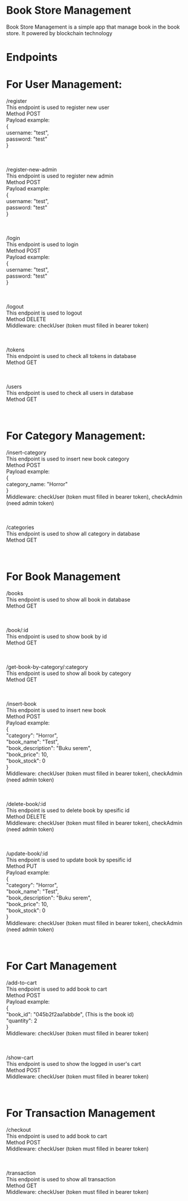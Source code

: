 # Book Store Management 

Book Store Management is a simple app that manage book in the book store. It powered by blockchain technology

# Endpoints

# For User Management:

/register<br/>
This endpoint is used to register new user<br/>
Method POST<br/>
Payload example:<br/>
{<br/>
    username: "test",<br/>
    password: "test"<br/>
}<br/>
<br/><br/>

/register-new-admin<br/>
This endpoint is used to register new admin<br/>
Method POST<br/>
Payload example:<br/>
{<br/>
    username: "test",<br/>
    password: "test"<br/>
}<br/>
<br/><br/>

/login<br/>
This endpoint is used to login<br/>
Method POST<br/>
Payload example:<br/>
{<br/>
    username: "test",<br/>
    password: "test"<br/>
}<br/>
<br/><br/>

/logout<br/>
This endpoint is used to logout<br/>
Method DELETE<br/>
Middleware: checkUser (token must filled in bearer token)<br/>
<br/><br/>

/tokens<br/>
This endpoint is used to check all tokens in database<br/>
Method GET<br/>
<br/><br/>

/users<br/>
This endpoint is used to check all users in database<br/>
Method GET<br/>
<br/><br/>

# For Category Management:

/insert-category<br/>
This endpoint is used to insert new book category<br/>
Method POST<br/>
Payload example:<br/>
{<br/>
    category_name: "Horror"<br/>
}<br/>
Middleware: checkUser (token must filled in bearer token), checkAdmin (need admin token)<br/>
<br/><br/>

/categories<br/>
This endpoint is used to show all category in database<br/>
Method GET<br/>
<br/><br/>

# For Book Management

/books<br/>
This endpoint is used to show all book in database<br/>
Method GET<br/>
<br/><br/>

/book/:id<br/>
This endpoint is used to show book by id<br/>
Method GET<br/>
<br/><br/>

/get-book-by-category/:category<br/>
This endpoint is used to show all book by category<br/>
Method GET<br/>
<br/><br/>

/insert-book<br/>
This endpoint is used to insert new book<br/>
Method POST<br/>
Payload example:<br/>
{<br/>
    "category": "Horror",<br/>
    "book_name": "Test",<br/>
    "book_description": "Buku serem",<br/>
    "book_price": 10,<br/>
    "book_stock": 0<br/>
}<br/>
Middleware: checkUser (token must filled in bearer token), checkAdmin (need admin token)<br/>
<br/><br/>

/delete-book/:id<br/>
This endpoint is used to delete book by spesific id<br/>
Method DELETE<br/>
Middleware: checkUser (token must filled in bearer token), checkAdmin (need admin token)<br/>
<br/><br/>

/update-book/:id<br/>
This endpoint is used to update book by spesific id<br/>
Method PUT<br/>
Payload example:<br/>
{<br/>
    "category": "Horror",<br/>
    "book_name": "Test",<br/>
    "book_description": "Buku serem",<br/>
    "book_price": 10,<br/>
    "book_stock": 0<br/>
}<br/>
Middleware: checkUser (token must filled in bearer token), checkAdmin (need admin token)<br/>
<br/><br/>

# For Cart Management

/add-to-cart<br/>
This endpoint is used to add book to cart<br/>
Method POST<br/>
Payload example:<br/>
{<br/>
    "book_id": "045b2f2aa1abbde", (This is the book id)<br/>
    "quantity": 2<br/>
}<br/>
Middleware: checkUser (token must filled in bearer token)<br/>
<br/><br/>

/show-cart<br/>
This endpoint is used to show the logged in user's cart<br/>
Method POST<br/>
Middleware: checkUser (token must filled in bearer token)<br/>
<br/><br/>

# For Transaction Management

/checkout<br/>
This endpoint is used to add book to cart<br/>
Method POST<br/>
Middleware: checkUser (token must filled in bearer token)<br/>
<br/><br/>

/transaction<br/>
This endpoint is used to show all transaction<br/>
Method GET<br/>
Middleware: checkUser (token must filled in bearer token)<br/>
